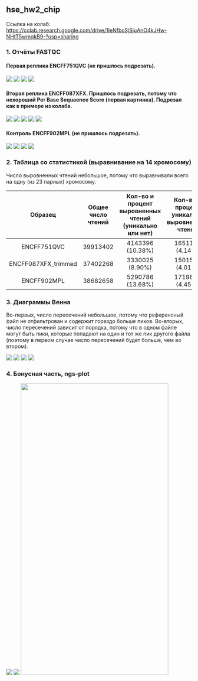 ## hse_hw2_chip

Ссылка на колаб: https://colab.research.google.com/drive/1IeNfboSjSjuAnO4kJHw-NHtT5wmqkB9-?usp=sharing

### 1. Отчёты FASTQC

#### Первая реплика ENCFF751QVC (не пришлось подрезать).

![](https://github.com/KirillMatirko/hse_hw2_chip/blob/main/pics/ENCFF751QVC_basic_stat.png)
![](https://github.com/KirillMatirko/hse_hw2_chip/blob/main/pics/ENCFF751QVC_per_base_seq_quality.png)
![](https://github.com/KirillMatirko/hse_hw2_chip/blob/main/pics/ENCFF751QVC_per_base_seq_content.png)
![](https://github.com/KirillMatirko/hse_hw2_chip/blob/main/pics/ENCFF751QVC_per_seq_gc_content.png)

#### Вторая реплика ENCFF087XFX. Пришлось подрезать, потому что нехороший Per Base Sequaence Score (первая картинка). Подрезал как в примере из колаба.

![](https://github.com/KirillMatirko/hse_hw2_chip/blob/main/pics/ENCFF087XFX_per_base_seq_quality.png)
![](https://github.com/KirillMatirko/hse_hw2_chip/blob/main/pics/ENCFF087XFX_trimmed_basic_stat.png)
![](https://github.com/KirillMatirko/hse_hw2_chip/blob/main/pics/ENCFF087XFX_trimmed_per_base_seq_quality.png)
![](https://github.com/KirillMatirko/hse_hw2_chip/blob/main/pics/ENCFF087XFX_trimmed_per_base_seq_content.png)
![](https://github.com/KirillMatirko/hse_hw2_chip/blob/main/pics/ENCFF087XFX_trimmed_per_seq_gc_content.png)

#### Контроль ENCFF902MPL (не пришлось подрезать).

![](https://github.com/KirillMatirko/hse_hw2_chip/blob/main/pics/ENCFF902MPL_basic_stat.png)
![](https://github.com/KirillMatirko/hse_hw2_chip/blob/main/pics/ENCFF902MPL_per_base_seq_quality.png)
![](https://github.com/KirillMatirko/hse_hw2_chip/blob/main/pics/ENCFF902MPL_per_base_seq_content.png)
![](https://github.com/KirillMatirko/hse_hw2_chip/blob/main/pics/ENCFF902MPL_per_seq_gc_content.png)


### 2. Таблица со статистикой (выравнивание на 14 хромосому)

Число выровненных чтений небольшое, потому что выравнивали всего на одну (из 23 парных) хромосому.

| Образец | Общее число чтений | Кол-во и процент выровненных чтений (уникально или нет) | Кол-во и процент уникально выровненных чтений | Кол-во и процент невыровненных чтений |
|:----------:|:-------:|:----------------:|:----------------:|:----------------:|
| ENCFF751QVC | 39913402 | 4143396 (10.38%) | 1651123 (4.14%) | 34118883 (85.48%) |
| ENCFF087XFX_trimmed | 37402268 | 3330025 (8.90%) | 1501553 (4.01%) | 32570690 (87.08%) |
| ENCFF902MPL | 38682658 | 5290786 (13.68%) | 1719623 (4.45%) | 31672249 (81.88%) |

### 3. Диаграммы Венна

Во-первых, число пересечений небольшое, потому что референсный файл не отфильтрован и содержит гораздо больше пиков. Во-вторых, число пересечений зависит от порядка, потому что в одном файле могут быть пики, которые попадают на один и тот же пик другого файла (поэтому в первом случае число пересечений будет больше, чем во втором).

![](https://github.com/KirillMatirko/hse_hw2_chip/blob/main/pics/ENCFF751QVC_venn1.jpg)
![](https://github.com/KirillMatirko/hse_hw2_chip/blob/main/pics/ENCFF751QVC_venn2.jpg)
![](https://github.com/KirillMatirko/hse_hw2_chip/blob/main/pics/ENCFF087XFX_trimmed_venn1.jpg)
![](https://github.com/KirillMatirko/hse_hw2_chip/blob/main/pics/ENCFF087XFX_trimmed_venn2.jpg)

### 4. Бонусная часть, ngs-plot

![](https://github.com/KirillMatirko/hse_hw2_chip/blob/main/data/ENCFF181JZF_ngs_plot.png)
![](https://github.com/KirillMatirko/hse_hw2_chip/blob/main/data/ENCFF264VGR_ngs_plot.png)
<img src="https://github.com/KirillMatirko/hse_hw2_chip/blob/main/data/ENCFF181JZF_ngs_plot.png" width="400" height="790">
